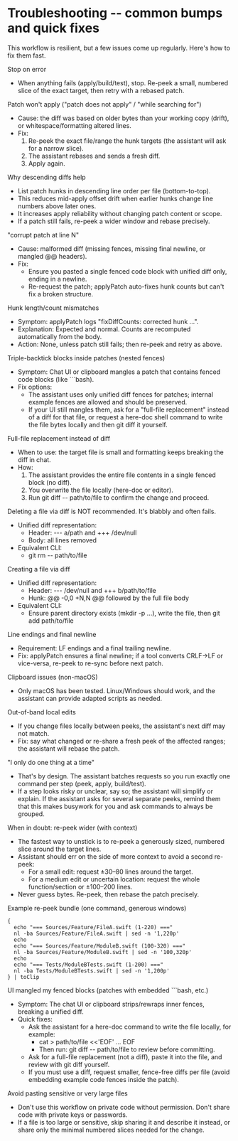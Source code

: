# Troubleshooting -- common bumps and quick fixes

This workflow is resilient, but a few issues come up regularly. Here's how to fix them fast.

Stop on error
- When anything fails (apply/build/test), stop. Re-peek a small, numbered slice of the exact target, then retry with a rebased patch.

Patch won't apply ("patch does not apply" / "while searching for")
- Cause: the diff was based on older bytes than your working copy (drift), or whitespace/formatting altered lines.
- Fix:
  1) Re-peek the exact file/range the hunk targets (the assistant will ask for a narrow slice).
  2) The assistant rebases and sends a fresh diff.
  3) Apply again.

Why descending diffs help
- List patch hunks in descending line order per file (bottom-to-top).
- This reduces mid-apply offset drift when earlier hunks change line numbers above later ones.
- It increases apply reliability without changing patch content or scope.
- If a patch still fails, re-peek a wider window and rebase precisely.

"corrupt patch at line N"
- Cause: malformed diff (missing fences, missing final newline, or mangled @@ headers).
- Fix:
  - Ensure you pasted a single fenced code block with unified diff only, ending in a newline.
  - Re-request the patch; applyPatch auto-fixes hunk counts but can't fix a broken structure.

Hunk length/count mismatches
- Symptom: applyPatch logs "fixDiffCounts: corrected hunk ...".
- Explanation: Expected and normal. Counts are recomputed automatically from the body.
- Action: None, unless patch still fails; then re-peek and retry as above.

Triple-backtick blocks inside patches (nested fences)
- Symptom: Chat UI or clipboard mangles a patch that contains fenced code blocks (like ```bash).
- Fix options:
  - The assistant uses only unified diff fences for patches; internal example fences are allowed and should be preserved.
  - If your UI still mangles them, ask for a "full-file replacement" instead of a diff for that file, or request a here-doc shell command to write the file bytes locally and then git diff it yourself.

Full-file replacement instead of diff
- When to use: the target file is small and formatting keeps breaking the diff in chat.
- How:
  1) The assistant provides the entire file contents in a single fenced block (no diff).
  2) You overwrite the file locally (here-doc or editor).
  3) Run git diff -- path/to/file to confirm the change and proceed.

Deleting a file via diff is NOT recommended. It's blabbly and often fails.
- Unified diff representation:
  - Header: --- a/path and +++ /dev/null
  - Body: all lines removed
- Equivalent CLI:
  - git rm -- path/to/file

Creating a file via diff
- Unified diff representation:
  - Header: --- /dev/null and +++ b/path/to/file
  - Hunk: @@ -0,0 +N,N @@ followed by the full file body
- Equivalent CLI:
  - Ensure parent directory exists (mkdir -p ...), write the file, then git add path/to/file

Line endings and final newline
- Requirement: LF endings and a final trailing newline.
- Fix: applyPatch ensures a final newline; if a tool converts CRLF->LF or vice-versa, re-peek to re-sync before next patch.

Clipboard issues (non-macOS)
- Only macOS has been tested. Linux/Windows should work, and the assistant can provide adapted scripts as needed.

Out-of-band local edits
- If you change files locally between peeks, the assistant's next diff may not match.
- Fix: say what changed or re-share a fresh peek of the affected ranges; the assistant will rebase the patch.

"I only do one thing at a time"
- That's by design. The assistant batches requests so you run exactly one command per step (peek, apply, build/test).
- If a step looks risky or unclear, say so; the assistant will simplify or explain. If the assistant asks for several separate peeks, remind them that this makes busywork for you and ask commands to always be grouped.

When in doubt: re-peek wider (with context)
- The fastest way to unstick is to re-peek a generously sized, numbered slice around the target lines.
- Assistant should err on the side of more context to avoid a second re-peek:
  - For a small edit: request ±30–80 lines around the target.
  - For a medium edit or uncertain location: request the whole function/section or ±100–200 lines.
- Never guess bytes. Re-peek, then rebase the patch precisely.

Example re-peek bundle (one command, generous windows)

    {
      echo "=== Sources/Feature/FileA.swift (1-220) ==="
      nl -ba Sources/Feature/FileA.swift | sed -n '1,220p'
      echo
      echo "=== Sources/Feature/ModuleB.swift (100-320) ==="
      nl -ba Sources/Feature/ModuleB.swift | sed -n '100,320p'
      echo
      echo "=== Tests/ModuleBTests.swift (1-200) ==="
      nl -ba Tests/ModuleBTests.swift | sed -n '1,200p'
    } | toClip

UI mangled my fenced blocks (patches with embedded ```bash, etc.)
- Symptom: The chat UI or clipboard strips/rewraps inner fences, breaking a unified diff.
- Quick fixes:
  - Ask the assistant for a here-doc command to write the file locally, for example:
    - cat > path/to/file <<'EOF' ... EOF
    - Then run: git diff -- path/to/file to review before committing.
  - Ask for a full-file replacement (not a diff), paste it into the file, and review with git diff yourself.
  - If you must use a diff, request smaller, fence-free diffs per file (avoid embedding example code fences inside the patch).

Avoid pasting sensitive or very large files
- Don't use this workflow on private code without permission. Don't share code with private keys or passwords.
- If a file is too large or sensitive, skip sharing it and describe it instead, or share only the minimal numbered slices needed for the change.

